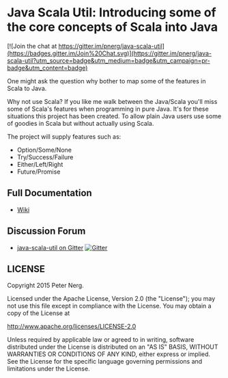 # Java Scala Util: Introducing some of the core concepts of Scala into Java

[![Join the chat at https://gitter.im/pnerg/java-scala-util](https://badges.gitter.im/Join%20Chat.svg)](https://gitter.im/pnerg/java-scala-util?utm_source=badge&utm_medium=badge&utm_campaign=pr-badge&utm_content=badge)

One might ask the question why bother to map some of the features in Scala to Java.

Why not use Scala?
If you like me walk between the Java/Scala you'll miss some of Scala's features when programming in pure Java. 
It's for these situations this project has been created. To allow plain Java users use some of goodies in Scala but without actually using Scala. 

The project will supply features such as:
* Option/Some/None
* Try/Success/Failure
* Either/Left/Right
* Future/Promise

## Full Documentation

- [Wiki](https://github.com/pnerg/java-scala-util/wiki)

## Discussion Forum

- [java-scala-util on Gitter](https://gitter.im/pnerg/java-scala-util) [![Gitter](https://badges.gitter.im/Join%20Chat.svg)](https://gitter.im/pnerg/java-scala-util?utm_source=badge&utm_medium=badge&utm_campaign=pr-badge)

## LICENSE

Copyright 2015 Peter Nerg.

Licensed under the Apache License, Version 2.0 (the "License");
you may not use this file except in compliance with the License.
You may obtain a copy of the License at

<http://www.apache.org/licenses/LICENSE-2.0>

Unless required by applicable law or agreed to in writing, software
distributed under the License is distributed on an "AS IS" BASIS,
WITHOUT WARRANTIES OR CONDITIONS OF ANY KIND, either express or implied.
See the License for the specific language governing permissions and
limitations under the License.
